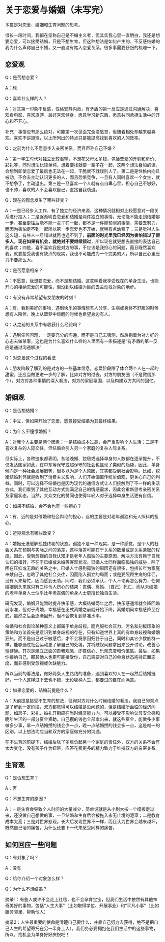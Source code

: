# 关于恋爱与婚姻（未写完）


本篇是对恋爱、婚姻和生育问题的思考。

<!--more-->

很长一段时间，我都在坚称自己是不婚主义者，但其实我心里一直明白，我还是想要恋爱，可以接受结婚，只是不想生育，但这种想法是如何产生的，不反感结婚的我为什么声称自己不婚，又一直没有踏入恋爱关系，很多事需要仔细的梳理一下。

## 恋爱观

Q：是否想恋爱？

A：想

Q：喜欢什么样的人？

A：对其第一印象不反感，性格安静内敛，有矛盾的第一反应是通过沟通解决，喜欢看电影，喜欢旅游，最好喜欢健身，愿意学习新东西，愿意共同承担生活中的开心和不开心。

补充：事情没有那么绝对，可能第一次见面完全没感觉，但随着相处却越来越喜欢。喜欢不讲道理，以上所列出的特点只是能提高找到喜欢的人的效率。

Q：之前为什么不愿意步入亲密关系，而且声称自己不婚？

A：第一学生时代对独立比较渴望，不想花父母太多钱，包括恋爱的开销和房价、彩礼等，同时想法比较单纯，想着要找就要一辈子在一起，这两个想法叠加的话，会想到即使恋爱了最后也无法在一起，干脆就不耽误别人了。第二是是性格内向且被动，不会去主动认识更多的人，而且恐惧竞争，一旦有人同时喜欢一个女生，就不想争了，主动退出。第三是一旦喜欢一个人就有点自卑心里，担心自己不够好，也不帅，喜欢的人不会喜欢自己，直接自我劝退。

Q：现在的观念发生了哪些转变？

A：一是已经步入工作，有了独立的经济来源，这种情况就相对比较愿意对一段关系进行投入；二是逐渐明白恋爱和结婚是两件独立的事情，无论能不能走到结婚那一步，甚至更往后能不能一辈子在一起，都不是一件能预测的事情，需要去努力，而因为害怕走不到一起所以第一步恋爱也不开始，就稍有点幼稚了；三是觉得人生这么短，有些人一旦错过就再也遇不到了，**前面的时光里我已经因为害怕错过了很多人，现在如果有机会，就绝对不要继续错过**，所以现在就更想去直接的表达自己的喜欢；四是，喜不喜欢我是对方的事，不应该是我担心的问题，而且既然喜欢我，就要接受我也有缺点的现实，我也不可能成为一个完美的人，所以自己心里压力不要那么大。

Q：是否愿意相亲？

A：不愿意，我想要恋爱，而不是想结婚。这意味着我享受现在的单身生活，也能开心的接纳恋爱的可能性，但没到以结婚为目的去主动找对象的地步。

Q：有没有非常希望有女朋友的时刻？

A：有。看到美好的事物、遇到快乐的事情想有人分享，生病或身体不舒服的时候想有人陪伴，晚上从噩梦中惊醒的时候也希望身边有人。

Q：从之前的关系中有收获什么经验吗？

A：遇到任何问题，一定要充分的沟通，而不是自己去猜测，然后抱着为对方好的心态去做某事，这也是为什么喜欢什么样的人里面有一条描述是“有矛盾的第一反应是通过沟通解决”

Q：对恋爱这个过程的看法

A：朋友阶段了解到的是对方的一些基本信息，恋爱阶段除了体会两个人在一起的甜蜜，还应当做更进一步的了解，比如对方的过去，对方的朋友圈（不是微信那个），对方对各种事情的深入看法，对方的家庭氛围，以及构建双方共同的回忆。

## 婚姻观

Q：是否想结婚？

A：中立，但如果开始了恋爱，愿意接受结婚为其最终结果。

Q：为什么不憧憬婚姻？

A：对我个人主要是两个因素：一是结婚成本过高，会严重影响个人生活；二是不喜欢复杂的人际交往，但结婚会引入另一个家庭的复杂人际关系。

但实际上，各种迹象都表明，各地晚婚、独居或选择单身的人数都在逐渐提升，不仅发达国家如此，在中东等保守或超保守的社会也显现了类似的趋势，因此，单身倾向是一种社会发展趋势，很多以为是个人原因，其实都受到社会影响。比如，权衡结婚利弊就是收到了消费主义影响，人们开始偏离传统价值观，更关心自己的利益。同时，可以选择不结婚也是因为现代的通信方式让人们接触到了不一样的生活方式，我们看到了其他互动方式能满足自己的情感需求，因此会重新思考亲密关系及家庭状态。当然，大众文化的赞同也使得年轻人对于选择单身生活更有自信。

Q：如果不结婚，会不会也有一些担心？

A：有，近的是对催婚和社会舆论的担心，远的主要是对老年孤独和无人照料的担心。

Q：近期观念有哪些改变？

‌A：婚姻无法缓解孤独终老的状态。孤独不是一种现实，是一种感觉，是个人的社会关系在预期与实际之间的落差，这种落差可能在于关系的数量或是关系亲密的程度。因此，受到忽视的自我认知才是老年人孤独的主要原因，解决方法有赖于自我认知的扭转，不在于已婚或未婚等客观状况。已婚人士同样面临孤独的威胁，除了困在压抑或无趣的关系之中，已婚人士感到孤独的原因还有很多，包括长年为家庭奉献自己，忽略了其他社会交往，因而陷入孤立的局面；或是要照顾生病的伴侣，没有人来帮忙，因而感到无助。同时，我们必须承认，个人不论再怎么努力，任何婚姻到头来就只有三种令人伤心的结果：丧偶、离婚、（自己）死亡，而从未结婚的老年单身人士似乎比年老丧偶的单身人士更擅长独自生活。

研究发现，婚姻只能暂时提升快乐感，大概结婚两年之后，快乐感通常就会降回婚前水准，但对于离婚，幸福感在正式离婚之前就开始下降，离婚期间幸福感降至谷底，虽然之后会逐渐回升，但不会恢复到基准水平。

催婚和社会舆论某种意义上都属于单身歧视，而克服社会压力、污名和刻板印象的策略和方法首先是意识到单身歧视的存在，只有知道世界上真的有单身歧视和婚姻狂热，而不是自己过于敏感后，才不会将原因归咎于自己，同时和其它少数族群一样，能够通过社会运动更了解自己的处境，并将歧视问题拿出来公开讨论，改善心理健康。其次是建立正面的自我观感，即自信心、乐观态度和价值感。最后，如果你接纳自己，那其他人也更可能接受你，自己需要对自己的单身状态抱持正面态度，而非感到受忽视或欠缺魅力。

所以当前的看法是，做好两条人生路线的准备，遇到喜欢的人在一起然后结婚挺好，一个人这样过下去也不错，无论哪种人生，都要过的自在而满意。

Q：如果恋爱的，结婚前提是什么？

A：大前提是接受不生育的想法，征询对方对什么时候结婚的看法，我自己的观点是了解到一定阶段，双方都觉得可以结婚是没问题的，但是结婚所面临的经济问题，如房子、彩礼、婚礼开销应在当时经济能力内，可以接受不影响父母安全感和晚年生活的一部分资金资助，自己攒的钱也全部拿出来，就这些资金，能做多少事做多少事，早一点结婚攒的钱会少一点，晚一点结婚攒的钱会多一点，这是唯一的区别。以上想法均应当和双方的家庭做充分的沟通。

在不生育的前提下，结婚后除了多肩负起另一个家庭的责任外，双方的关系不会有太大变化，没有孩子作为纽带，应答花费更多的精力致力于维持双方的亲密关系。

## 生育观

Q：是否想生育？

A：否

Q：不想生育的原因？

A：一是生育会导致个人时间的大量减少，简单说就是从小到大按一个模板走过来，还没做自己想做的事，一旦结婚和生育后会被拖入永无止境的泥潭；二是教育成本太高；三是对世界悲观，长大后发现世界不一样，而且认为世界会越来越坏，既然自己活的痛苦，为什么还要下一代来感受同样的痛苦。



## 如何回应一些问题

Q：有对象了吗？

A：没有

Q：给你介绍一个对象怎么样？

Q：为什么不想结婚？

摘录1：有些人或许不会走上红毯，也不会孕育宝宝，但我们生活中依然有其他神奇美好的事物，包括“人生大事”（比如取得学位、开展事业）和“平凡小事”（比如服务邻里、帮助他人）

摘录2：人生最重要的使命是清楚自己要什么，并靠自己努力去获得，绝不是把自己人生的希望寄托在另一半身上人）。我们务必要拥抱在我们生活中的这些事物，所以，找机会为单身好好庆祝吧！


